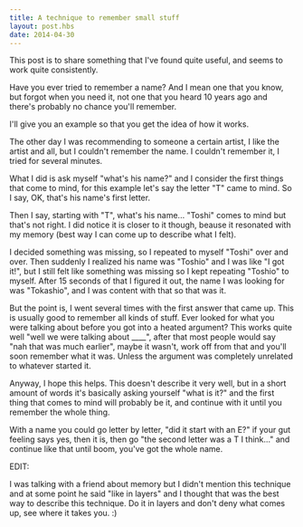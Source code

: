 ```yaml
---
title: A technique to remember small stuff
layout: post.hbs
date: 2014-04-30
---
```


This post is to share something that I've found quite useful, and seems to work
quite consistently.

Have you ever tried to remember a name? And I mean one that you know, but forgot
when you need it, not one that you heard 10 years ago and there's probably no
chance you'll remember.

I'll give you an example so that you get the idea of how it works.

The other day I was recommending to someone a certain artist, I like the artist
and all, but I couldn't remember the name. I couldn't remember it, I tried for
several minutes.

What I did is ask myself "what's his name?" and I consider the first things that
come to mind, for this example let's say the letter "T" came to mind.  So I say,
OK, that's his name's first letter.

Then I say, starting with "T", what's his name... "Toshi" comes to mind but
that's not right.  I did notice it is closer to it though, beause it resonated
with my memory (best way I can come up to describe what I felt).

I decided something was missing, so I repeated to myself "Toshi" over and over.
Then suddenly I realized his name was "Toshio" and I was like "I got it!", but
I still felt like something was missing so I kept repeating "Toshio" to myself.
After 15 seconds of that I figured it out, the name I was looking for was
"Tokashio", and I was content with that so that was it.

But the point is, I went several times with the first answer that came up. This
is usually good to remember all kinds of stuff.  Ever looked for what you were
talking about before you got into a heated argument? This works quite well "well
we were talking about ____", after that most people would say "nah that was much
earlier", maybe it wasn't, work off from that and you'll soon remember what it
was.  Unless the argument was completely unrelated to whatever started it.

Anyway, I hope this helps.  This doesn't describe it very well, but in a short
amount of words it's basically asking yourself "what is it?" and the first thing
that comes to mind will probably be it, and continue with it until you remember
the whole thing.

With a name you could go letter by letter, "did it start with an E?" if your gut
feeling says yes, then it is, then go "the second letter was a T I think..." and
continue like that until boom, you've got the whole name.

EDIT:

I was talking with a friend about memory but I didn't mention this
technique and at some point he said "like in layers" and I thought that was the
best way to describe this technique. Do it in layers and don't deny what comes
up, see where it takes you. :)
